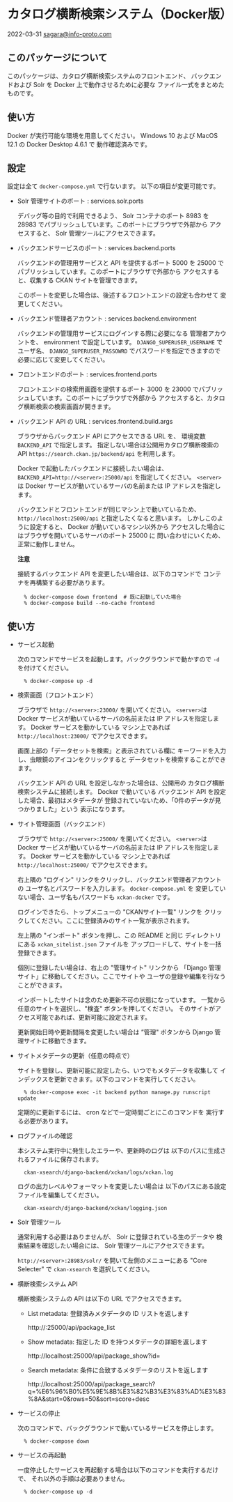 # カタログ横断検索システム（Docker版）

2022-03-31 sagara@info-proto.com

## このパッケージについて

このパッケージは、カタログ横断検索システムのフロントエンド、
バックエンドおよび Solr を Docker 上で動作させるために必要な
ファイル一式をまとめたものです。

## 使い方

Docker が実行可能な環境を用意してください。
Windows 10 および MacOS 12.1 の Docker Desktop 4.6.1 で
動作確認済みです。

## 設定

設定は全て `docker-compose.yml` で行ないます。
以下の項目が変更可能です。

- Solr 管理サイトのポート : services.solr.ports

    デバッグ等の目的で利用できるよう、 Solr コンテナのポート 8983 を
    28983 でパブリッシュしています。このポートにブラウザで外部から
    アクセスすると、 Solr 管理ツールにアクセスできます。

- バックエンドサービスのポート : services.backend.ports

    バックエンドの管理用サービスと API を提供するポート 5000 を
    25000 でパブリッシュしています。このポートにブラウザで外部から
    アクセスすると、収集する CKAN サイトを管理できます。

    このポートを変更した場合は、後述するフロントエンドの設定も合わせて
    変更してください。

- バックエンド管理者アカウント : services.backend.environment
    
    バックエンドの管理用サービスにログインする際に必要になる
    管理者アカウントを、 environment で設定しています。
    `DJANGO_SUPERUSER_USERNAME` でユーザ名、
    `DJANGO_SUPERUSER_PASSOWRD` でパスワードを指定できますので
    必要に応じて変更してください。

- フロントエンドのポート : services.frontend.ports

    フロントエンドの検索用画面を提供するポート 3000 を
    23000 でパブリッシュしています。このポートにブラウザで外部から
    アクセスすると、カタログ横断検索の検索画面が開きます。

- バックエンド API の URL : services.frontend.build.args

    ブラウザからバックエンド API にアクセスできる URL を、
    環境変数 `BACKEND_API` で指定します。
    指定しない場合は公開用カタログ横断検索の API
    `https://search.ckan.jp/backend/api` を利用します。

    Docker で起動したバックエンドに接続したい場合は、
    `BACKEND_API=http://<server>:25000/api` を指定してください。
    `<server>`は Docker サービスが動いているサーバの名前または
    IP アドレスを指定します。

    バックエンドとフロントエンドが同じマシン上で動いているため、
    `http://localhost:25000/api` と指定したくなると思います。
    しかしこのように設定すると、 Docker が動いているマシン以外から
    アクセスした場合にはブラウザを開いているサーバのポート 25000 に
    問い合わせにいくため、正常に動作しません。

    **注意**

    接続するバックエンド API を変更したい場合は、以下のコマンドで
    コンテナを再構築する必要があります。

        % docker-compose down frontend  # 既に起動していた場合
        % docker-compose build --no-cache frontend

## 使い方

- サービス起動

    次のコマンドでサービスを起動します。バックグラウンドで動かすので
    `-d` を付けてください。

        % docker-compose up -d

- 検索画面（フロントエンド）

    ブラウザで `http://<server>:23000/` を開いてください。
    `<server>`は Docker サービスが動いているサーバの名前または
    IP アドレスを指定します。 Docker サービスを動かしている
    マシン上であれば `http://localhost:23000/` でアクセスできます。

    画面上部の「データセットを検索」と表示されている欄に
    キーワードを入力し、虫眼鏡のアイコンをクリックすると
    データセットを検索することができます。

    バックエンド API の URL を設定しなかった場合は、公開用の
    カタログ横断検索システムに接続します。 Docker で動いている
    バックエンド API を設定した場合、最初はメタデータが
    登録されていないため、「0件のデータが見つかりました」という
    表示になります。

- サイト管理画面（バックエンド）

    ブラウザで `http://<server>:25000/` を開いてください。
    `<server>`は Docker サービスが動いているサーバの名前または
    IP アドレスを指定します。 Docker サービスを動かしている
    マシン上であれば `http://localhost:25000/` でアクセスできます。
    
    右上隅の "ログイン" リンクをクリックし、バックエンド管理者アカウントの
    ユーザ名とパスワードを入力します。 `docker-compose.yml` を
    変更していない場合、ユーザ名もパスワードも `xckan-docker` です。

    ログインできたら、トップメニューの "CKANサイト一覧" リンクを
    クリックしてください。ここに登録済みのサイト一覧が表示されます。

    左上隅の "インポート" ボタンを押し、この README と同じ
    ディレクトリにある `xckan_sitelist.json` ファイルを
    アップロードして、サイトを一括登録できます。

    個別に登録したい場合は、右上の "管理サイト" リンクから
    「Django 管理サイト」に移動してください。ここでサイトや
    ユーザの登録や編集を行なうことができます。

    インポートしたサイトは念のため更新不可の状態になっています。
    一覧から任意のサイトを選択し、"検査" ボタンを押してください。
    そのサイトがアクセス可能であれば、更新可能に設定されます。
    
    更新開始日時や更新間隔を変更したい場合は ”管理" ボタンから
    Django 管理サイトに移動できます。

- サイトメタデータの更新（任意の時点で）

    サイトを登録し、更新可能に設定したら、いつでもメタデータを収集して
    インデックスを更新できます。以下のコマンドを実行してください。

        % docker-compose exec -it backend python manage.py runscript update

    定期的に更新するには、 cron などで一定時間ごとにこのコマンドを
    実行する必要があります。

- ログファイルの確認

    本システム実行中に発生したエラーや、更新時のログは
    以下のパスに生成されるファイルに保存されます。

        ckan-xsearch/django-backend/xckan/logs/xckan.log

    ログの出力レベルやフォーマットを変更したい場合は
    以下のパスにある設定ファイルを編集してください。

        ckan-xsearch/django-backend/xckan/logging.json

- Solr 管理ツール

    通常利用する必要はありませんが、 Solr に登録されている生のデータや
    検索結果を確認したい場合には、 Solr 管理ツールにアクセスできます。

    `http://<server>:28983/solr/` を開いて左側のメニューにある
    "Core Selecter" で `ckan-xsearch` を選択してください。

- 横断検索システム API

    横断検索システムの API は以下の URL でアクセスできます。

    - List metadata: 登録済みメタデータの ID リストを返します

        http://<server>:25000/api/package_list

    - Show metadata: 指定した ID を持つメタデータの詳細を返します

        http://localhost:25000/api/package_show?id=<id>

    - Search metadata: 条件に合致するメタデータのリストを返します

        http://localhost:25000/api/package_search?q=%E6%96%B0%E5%9E%8B%E3%82%B3%E3%83%AD%E3%83%8A&start=0&rows=50&sort=score+desc

- サービスの停止

    次のコマンドで、バックグラウンドで動いているサービスを停止します。

        % docker-compose down

- サービスの再起動

    一度停止したサービスを再起動する場合は以下のコマンドを実行するだけで、
    それ以外の手順は必要ありません。

        % docker-compose up -d

